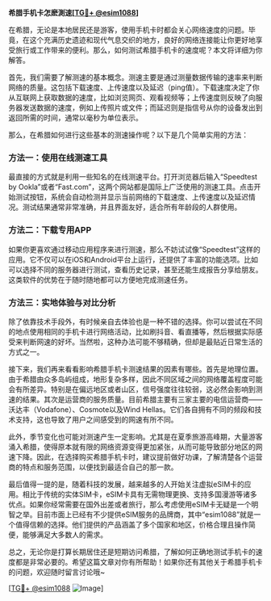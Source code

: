 **希腊手机卡怎麽測速[[TG💪+ @esim1088](https://t.me/s/esim1088)]**

在希腊，无论是本地居民还是游客，使用手机卡时都会关心网络速度的问题。毕竟，在这个充满历史遗迹和现代气息交织的地方，良好的网络连接能让你更好地享受旅行或工作带来的便利。那么，如何测试希腊手机卡的速度呢？本文将详细为你解答。

首先，我们需要了解测速的基本概念。测速主要是通过测量数据传输的速率来判断网络的质量。这包括下载速度、上传速度以及延迟（ping值）。下载速度决定了你从互联网上获取数据的速度，比如浏览网页、观看视频等；上传速度则反映了向服务器发送数据的速度，例如上传照片或文件；而延迟则是指信号从你的设备发出到返回所需的时间，通常以毫秒为单位表示。

那么，在希腊如何进行这些基本的测速操作呢？以下是几个简单实用的方法：

### 方法一：使用在线测速工具

最直接的方式就是利用一些知名的在线测速平台。打开浏览器后输入“Speedtest by Ookla”或者“Fast.com”，这两个网站都是国际上广泛使用的测速工具。点击开始测试按钮，系统会自动检测并显示当前网络的下载速度、上传速度以及延迟情况。测试结果通常非常准确，并且界面友好，适合所有年龄段的人群使用。

### 方法二：下载专用APP

如果你更喜欢通过移动应用程序来进行测速，那么不妨试试像“Speedtest”这样的应用。它不仅可以在iOS和Android平台上运行，还提供了丰富的功能选项。比如可以选择不同的服务器进行测试，查看历史记录，甚至还能生成报告分享给朋友。这类软件的优势在于随时随地都可以方便地完成测速任务。

### 方法三：实地体验与对比分析

除了依靠技术手段外，有时候亲自去体验也是一种不错的选择。你可以尝试在不同的地点使用相同的手机卡进行网络活动，比如刷抖音、看直播等，然后根据实际感受来判断网速的好坏。当然啦，这种办法可能不够精确，但却是最贴近日常生活的方式之一。

接下来，我们再来看看影响希腊手机卡测速结果的因素有哪些。首先是地理位置。由于希腊由众多岛屿组成，地形复杂多样，因此不同区域之间的网络覆盖程度可能会有所差异。特别是在偏远地区或者山区，信号强度往往较弱，这必然会影响到测速的结果。其次是运营商的服务质量。目前希腊主要有三家主要的电信运营商——沃达丰（Vodafone）、Cosmote以及Wind Hellas。它们各自拥有不同的频段和技术支持，这也导致了用户之间感受到的网速有所不同。

此外，季节变化也可能对测速产生一定影响。尤其是在夏季旅游高峰期，大量游客涌入希腊，使得原本就有限的网络资源变得更加紧张，从而可能导致部分地区的网速下降。因此，在选择购买希腊手机卡时，建议提前做好功课，了解清楚各个运营商的特点和服务范围，以便找到最适合自己的那一款。

最后值得一提的是，随着科技的发展，越来越多的人开始关注虚拟eSIM卡的应用。相比于传统的实体SIM卡，eSIM卡具有无需物理更换、支持多国漫游等诸多优点。如果你经常需要在国外出差或者旅行，那么考虑使用eSIM卡无疑是一个明智之举。目前市面上已经有不少提供eSIM服务的品牌商，其中“esim1088”就是一个值得信赖的选择。他们提供的产品涵盖了多个国家和地区，价格合理且操作简便，能够满足大多数人的需求。

总之，无论你是打算长期居住还是短期访问希腊，了解如何正确地测试手机卡的速度都是非常必要的。希望这篇文章对你有所帮助！如果你还有其他关于希腊手机卡的问题，欢迎随时留言讨论哦~

[[TG💪+ @esim1088](https://t.me/s/esim1088) ![Image](https://i.postimg.cc/4NQfJmqS/Snipaste-2025-05-13-00-14-12.png)]